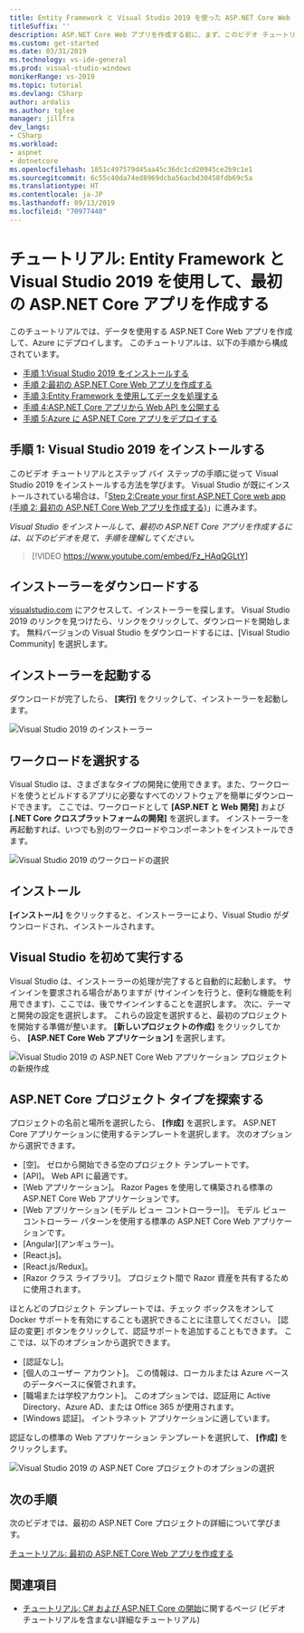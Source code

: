 ```yaml
---
title: Entity Framework と Visual Studio 2019 を使った ASP.NET Core Web アプリ
titleSuffix: ''
description: ASP.NET Core Web アプリを作成する前に、まず、このビデオ チュートリアルとステップ バイ ステップの手順に従って Visual Studio 2019 をインストールする方法を学びます。
ms.custom: get-started
ms.date: 03/31/2019
ms.technology: vs-ide-general
ms.prod: visual-studio-windows
monikerRange: vs-2019
ms.topic: tutorial
ms.devlang: CSharp
author: ardalis
ms.author: tglee
manager: jillfra
dev_langs:
- CSharp
ms.workload:
- aspnet
- dotnetcore
ms.openlocfilehash: 1851c497579d45aa45c36dc1cd20945ce2b9c1e1
ms.sourcegitcommit: 6c55c40da74ed8969dcba56acbd30458fdb69c5a
ms.translationtype: HT
ms.contentlocale: ja-JP
ms.lasthandoff: 09/13/2019
ms.locfileid: "70977440"
---
```

# <a name="tutorial-create-your-first-aspnet-core-app-using-entity-framework-with-visual-studio-2019"></a>チュートリアル: Entity Framework と Visual Studio 2019 を使用して、最初の ASP.NET Core アプリを作成する

このチュートリアルでは、データを使用する ASP.NET Core Web アプリを作成して、Azure にデプロイします。 このチュートリアルは、以下の手順から構成されています。

- [手順 1:Visual Studio 2019 をインストールする](#step-1-install-visual-studio-2019)
- [手順 2:最初の ASP.NET Core Web アプリを作成する](tutorial-aspnet-core-ef-step-02.md)
- [手順 3:Entity Framework を使用してデータを処理する](tutorial-aspnet-core-ef-step-03.md)
- [手順 4:ASP.NET Core アプリから Web API を公開する](tutorial-aspnet-core-ef-step-04.md)
- [手順 5:Azure に ASP.NET Core アプリをデプロイする](tutorial-aspnet-core-ef-step-05.md)

## <a name="step-1-install-visual-studio-2019"></a>手順 1: Visual Studio 2019 をインストールする

このビデオ チュートリアルとステップ バイ ステップの手順に従って Visual Studio 2019 をインストールする方法を学びます。 Visual Studio が既にインストールされている場合は、「[Step 2:Create your first ASP.NET Core web app (手順 2: 最初の ASP.NET Core Web アプリを作成する)](tutorial-aspnet-core-ef-step-02.md)」に進みます。

_Visual Studio をインストールして、最初の ASP.NET Core アプリを作成するには、以下のビデオを見て、手順を理解してください。_

> [!VIDEO https://www.youtube.com/embed/Fz_HAqQGLtY]

## <a name="download-the-installer"></a>インストーラーをダウンロードする

[visualstudio.com](https://visualstudio.com) にアクセスして、インストーラーを探します。 Visual Studio 2019 のリンクを見つけたら、リンクをクリックして、ダウンロードを開始します。 無料バージョンの Visual Studio をダウンロードするには、[Visual Studio Community] を選択します。

## <a name="start-the-installer"></a>インストーラーを起動する

ダウンロードが完了したら、 **[実行]** をクリックして、インストーラーを起動します。

![Visual Studio 2019 のインストーラー](media/vs-2019/vs2019-installer.png)

## <a name="choose-workloads"></a>ワークロードを選択する

Visual Studio は、さまざまなタイプの開発に使用できます。また、ワークロードを使うとビルドするアプリに必要なすべてのソフトウェアを簡単にダウンロードできます。 ここでは、ワークロードとして **[ASP.NET と Web 開発]** および **[.NET Core クロスプラットフォームの開発]** を選択します。 インストーラーを再起動すれば、いつでも別のワークロードやコンポーネントをインストールできます。

![Visual Studio 2019 のワークロードの選択](media/vs-2019/vs2019-choose-workloads.png)

## <a name="install"></a>インストール

**[インストール]** をクリックすると、インストーラーにより、Visual Studio がダウンロードされ、インストールされます。

## <a name="run-visual-studio-for-the-first-time"></a>Visual Studio を初めて実行する

Visual Studio は、インストーラーの処理が完了すると自動的に起動します。 サインインを要求される場合がありますが (サインインを行うと、便利な機能を利用できます)、ここでは、後でサインインすることを選択します。 次に、テーマと開発の設定を選択します。 これらの設定を選択すると、最初のプロジェクトを開始する準備が整います。 **[新しいプロジェクトの作成]** をクリックしてから、 **[ASP.NET Core Web アプリケーション]** を選択します。

![Visual Studio 2019 の ASP.NET Core Web アプリケーション プロジェクトの新規作成](media/vs-2019/vs2019-create-new-project.png)

## <a name="explore-aspnet-core-project-types"></a>ASP.NET Core プロジェクト タイプを探索する

プロジェクトの名前と場所を選択したら、 **[作成]** を選択します。 ASP.NET Core アプリケーションに使用するテンプレートを選択します。 次のオプションから選択できます。

- [空]。 ゼロから開始できる空のプロジェクト テンプレートです。
- [API]。 Web API に最適です。
- [Web アプリケーション]。 Razor Pages を使用して構築される標準の ASP.NET Core Web アプリケーションです。
- [Web アプリケーション (モデル ビュー コントローラー)]。 モデル ビュー コントローラー パターンを使用する標準の ASP.NET Core Web アプリケーションです。
- [Angular]\(アンギュラー\)。
- [React.js]。
- [React.js/Redux]。
- [Razor クラス ライブラリ]。 プロジェクト間で Razor 資産を共有するために使用されます。

ほとんどのプロジェクト テンプレートでは、チェック ボックスをオンして Docker サポートを有効にすることも選択できることに注意してください。 [認証の変更] ボタンをクリックして、認証サポートを追加することもできます。 ここでは、以下のオプションから選択できます。

- [認証なし]。
- [個人のユーザー アカウント]。 この情報は、ローカルまたは Azure ベースのデータベースに保管されます。
- [職場または学校アカウント]。 このオプションでは、認証用に Active Directory、Azure AD、または Office 365 が使用されます。
- [Windows 認証]。 イントラネット アプリケーションに適しています。

認証なしの標準の Web アプリケーション テンプレートを選択して、 **[作成]** をクリックします。

![Visual Studio 2019 の ASP.NET Core プロジェクトのオプションの選択](media/vs-2019/vs2019-choose-aspnetcore-project.png)

## <a name="next-steps"></a>次の手順

次のビデオでは、最初の ASP.NET Core プロジェクトの詳細について学びます。

[チュートリアル: 最初の ASP.NET Core Web アプリを作成する](tutorial-aspnet-core-ef-step-02.md)

## <a name="see-also"></a>関連項目

- [チュートリアル: C# および ASP.NET Core の開始](tutorial-aspnet-core.md)に関するページ (ビデオ チュートリアルを含まない詳細なチュートリアル)
